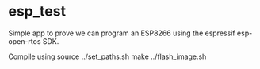 esp_test
========

Simple app to prove we can program an ESP8266 using the espressif esp-open-rtos SDK.

Compile using
source ../set_paths.sh
make
../flash_image.sh